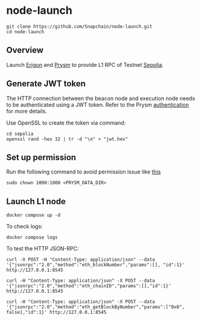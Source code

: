 # node-launch

```
git clone https://github.com/Snapchain/node-launch.git
cd node-launch
```

## Overview

Launch [Erigon](https://github.com/ledgerwatch/erigon) and [Prysm](https://github.com/prysmaticlabs/prysm) to provide L1 RPC of Testnet [Sepolia](https://sepolia.etherscan.io/).

## Generate JWT token

The HTTP connection between the beacon node and execution node needs to be authenticated using a JWT token. Refer to the Prysm [authentication](https://docs.prylabs.network/docs/execution-node/authentication) for more details.

Use OpenSSL to create the token via command:

```
cd sepolia
openssl rand -hex 32 | tr -d "\n" > "jwt.hex"
```

## Set up permission

Run the following command to avoid permission issue like [this](https://github.com/ledgerwatch/erigon/issues/3950)
```
sudo chown 1000:1000 <PRYSM_DATA_DIR>
```

## Launch L1 node

```
docker compose up -d
```

To check logs:

```
docker compose logs
```

To test the HTTP JSON-RPC:

```
curl -X POST -H "Content-Type: application/json" --data '{"jsonrpc":"2.0","method":"eth_blockNumber","params":[], "id":1}' http://127.0.0.1:8545
```

```
curl -H "Content-Type: application/json" -X POST --data '{"jsonrpc":"2.0","method":"eth_chainID","params":[],"id":1}' http://127.0.0.1:8545
```

```
curl -H "Content-Type: application/json" -X POST --data '{"jsonrpc":"2.0","method":"eth_getBlockByNumber","params":["0x0", false],"id":1}' http://127.0.0.1:8545
```
